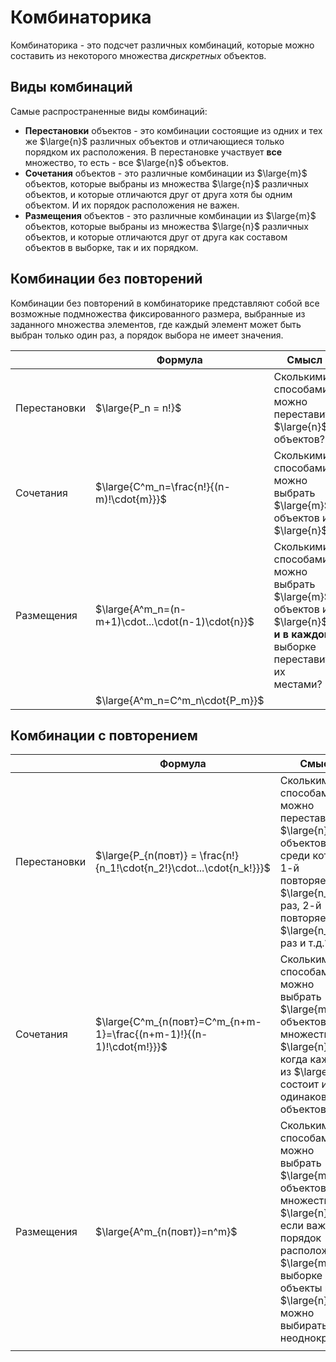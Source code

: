 # Комбинаторика

Комбинаторика - это подсчет различных комбинаций, которые можно составить из некоторого множества _дискретных_ объектов.

## Виды комбинаций
Самые распространенные виды комбинаций:
- __Перестановки__ объектов - это комбинации состоящие из одних и тех же $\large{n}$ различных объектов и отличающиеся
  только порядком их расположения. В перестановке участвует __все__ множество, то есть - все $\large{n}$ объектов.
- __Сочетания__ объектов - это различные комбинации из $\large{m}$ объектов, которые выбраны из множества $\large{n}$
  различных объектов, и которые отличаются друг от друга хотя бы одним объектом. И их порядок расположения не важен.
- __Размещения__ объектов - это различные комбинации из $\large{m}$ объектов, которые выбраны из множества $\large{n}$
  различных объектов, и которые отличаются друг от друга как составом объектов в выборке, так и их порядком.

## Комбинации без повторений
Комбинации без повторений в комбинаторике представляют собой все возможные подмножества фиксированного размера,
выбранные из заданного множества элементов, где каждый элемент может быть выбран только один раз, а порядок выбора не
имеет значения.

|              | Формула                                           | Смысл                                                                                                                |
|--------------|---------------------------------------------------|----------------------------------------------------------------------------------------------------------------------|
| Перестановки | $\large{P_n = n!}$                                | Сколькими способами можно переставить $\large{n}$ объектов?                                                          |
| Сочетания    | $\large{С^m_n=\frac{n!}{(n-m)!\cdot{m}}}$         | Сколькими способами можно выбрать $\large{m}$ объектов из $\large{n}$?                                               |
| Размещения   | $\large{A^m_n=(n-m+1)\cdot...\cdot(n-1)\cdot{n}}$ | Сколькими способами можно выбрать $\large{m}$ объектов из $\large{n}$ __и в каждой__ выборке переставить их местами? |
|              | $\large{A^m_n=C^m_n\cdot{P_m}}$                   |                                                                                                                      |


## Комбинации с повторением
|              | Формула                                                               | Смысл                                                                                                                                                                                       |
|--------------|-----------------------------------------------------------------------|---------------------------------------------------------------------------------------------------------------------------------------------------------------------------------------------|
| Перестановки | $\large{P_{n(повт)} = \frac{n!}{n_1!\cdot{n_2!}\cdot...\cdot{n_k!}}}$ | Сколькими способами можно переставить $\large{n}$ объектов, среди которых 1-й повторяется $\large{n_1}$ раз, 2-й повторяется $\large{n_2}$ раз и т.д.?                                      |
| Сочетания    | $\large{C^m_{n(повт}=C^m_{n+m-1}=\frac{(n+m-1)!}{(n-1)!\cdot{m!}}}$   | Сколькими способами можно выбрать $\large{m}$ объектов из множества $\large{n}$, когда каждое из $\large{n}$ состоит из одинаковых объектов?                                                |
| Размещения   | $\large{A^m_{n(повт)}=n^m}$                                           | Сколькими способами можно выбрать $\large{m}$ объектов из множества $\large{n}$ если важен порядок расположения $\large{m}$ в выборке и объекты из $\large{n}$ можно выбирать неоднократно? |
|              |                                                                       |                                                                                                                                                                                             |
